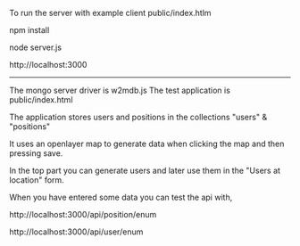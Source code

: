 To run the server with example client public/index.htlm

npm install

node server.js

http://localhost:3000

---------------------------------------------

The mongo server driver is w2mdb.js
The test application is public/index.html 

The application stores users and positions in the collections 
"users" & "positions"

It uses an openlayer map to generate data when clicking the map 
and then pressing save.

In the top part you can generate users and later use them in the
"Users at location" form.

When you have entered some data you can test the api with,

http://localhost:3000/api/position/enum

http://localhost:3000/api/user/enum

